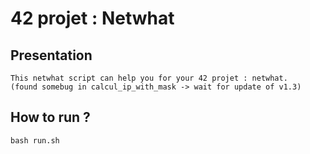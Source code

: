 # 42 projet : Netwhat

## Presentation

    This netwhat script can help you for your 42 projet : netwhat.
    (found somebug in calcul_ip_with_mask -> wait for update of v1.3)

## How to run ?
    bash run.sh